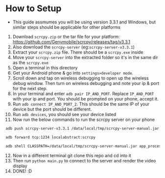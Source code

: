

# How to Setup
- This guide assmumes you will be using version 3.3.1 and Windows, but similar steps should be applicable for other platforms

1. Download `scrcpy.zip` or the tar file for your platform: https://github.com/Genymobile/scrcpy/releases/tag/v3.3.1
2. Also download the `scrcpy-server` (eg:`scrcpy-server-v3.3.1`)
3. Extract your `scrcpy.zip` file. There should be a `scrcpy.exe` inside
4. Move your `scrcpy-server` into the extracted folder so it's in the same dir as the `scrcpy.exe`
5. Open a terminal in this directory
6. Get your Android phone & go into `settings>developer mode`. 
7. Scroll down and tap on wireless debugging to open up the wireless debug window. Then turn on wireless debugging and note your ip & port for the next step. 
8. In your terminal and enter `adb pair IP_AND_PORT`. Replace `IP_AND_PORT` with your ip and port. You should be prompted on your phone, accept it.
9. Run `adb connect IP_AND_PORT_2`. This should be the same IP of your device but the port should be different.
10. Run `adb devices`, you should see your device listed
11. Now run the below commands to run the scrcpy server on your phone
```sh
adb push scrcpy-server-v3.3.1 /data/local/tmp/scrcpy-server-manual.jar

adb forward tcp:1234 localabstract:scrcpy

adb shell CLASSPATH=/data/local/tmp/scrcpy-server-manual.jar app_process / com.genymobile.scrcpy.Server 3.3.1 tunnel_forward=true audio=false control=false cleanup=false raw_stream=true max_size=1920
```
12. Now in a different terminal git clone this repo and cd into it
13. Then run `python main.py` to connect to the server and render the video display
14. DONE! :D
